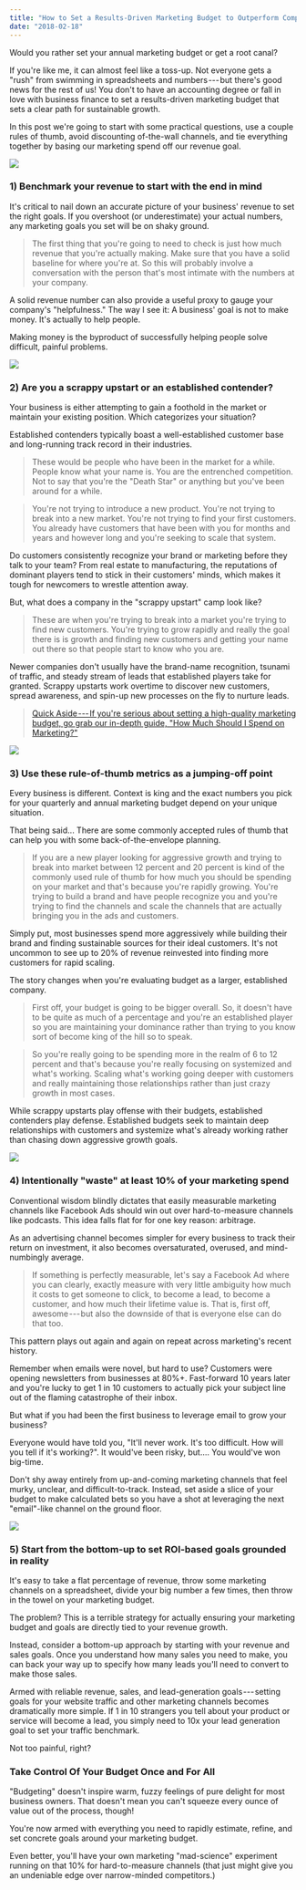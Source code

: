 ```yaml
---
title: "How to Set a Results-Driven Marketing Budget to Outperform Competitors"
date: "2018-02-18"
---
```


Would you rather set your annual marketing budget or get a root canal?

If you're like me, it can almost feel like a toss-up. Not everyone gets a "rush" from swimming in spreadsheets and numbers --- but there's good news for the rest of us! You don't to have an accounting degree or fall in love with business finance to set a results-driven marketing budget that sets a clear path for sustainable growth.

In this post we're going to start with some practical questions, use a couple rules of thumb, avoid discounting of-the-wall channels, and tie everything together by basing our marketing spend off our revenue goal.

![](https://cdn-images-1.medium.com/max/1600/0*AQNbV3Udfy-bSWps.)

### 1) Benchmark your revenue to start with the end in mind

It's critical to nail down an accurate picture of your business' revenue to set the right goals. If you overshoot (or underestimate) your actual numbers, any marketing goals you set will be on shaky ground.

> The first thing that you're going to need to check is just how much revenue that you're actually making. Make sure that you have a solid baseline for where you're at. So this will probably involve a conversation with the person that's most intimate with the numbers at your company.

A solid revenue number can also provide a useful proxy to gauge your company's "helpfulness." The way I see it: A business' goal is not to make money. It's actually to help people.

Making money is the byproduct of successfully helping people solve difficult, painful problems.

![](https://cdn-images-1.medium.com/max/1600/0*VguBIVYn5C3pKjaY.)

### 2) Are you a scrappy upstart or an established contender?

Your business is either attempting to gain a foothold in the market or maintain your existing position. Which categorizes your situation?

Established contenders typically boast a well-established customer base and long-running track record in their industries.

> These would be people who have been in the market for a while. People know what your name is. You are the entrenched competition. Not to say that you're the "Death Star" or anything but you've been around for a while.

> You're not trying to introduce a new product. You're not trying to break into a new market. You're not trying to find your first customers. You already have customers that have been with you for months and years and however long and you're seeking to scale that system.

Do customers consistently recognize your brand or marketing before they talk to your team? From real estate to manufacturing, the reputations of dominant players tend to stick in their customers' minds, which makes it tough for newcomers to wrestle attention away.

But, what does a company in the "scrappy upstart" camp look like?

> These are when you're trying to break into a market you're trying to find new customers. You're trying to grow rapidly and really the goal there is is growth and finding new customers and getting your name out there so that people start to know who you are.

Newer companies don't usually have the brand-name recognition, tsunami of traffic, and steady stream of leads that established players take for granted. Scrappy upstarts work overtime to discover new customers, spread awareness, and spin-up new processes on the fly to nurture leads.

> [Quick Aside --- If you're serious about setting a high-quality marketing budget, go grab our in-depth guide, "How Much Should I Spend on Marketing?"](https://go.mcmkt.com/marketing-spend-guide)

![](https://cdn-images-1.medium.com/max/1600/0*DwkGnfvMohBRNqYo.)

### 3) Use these rule-of-thumb metrics as a jumping-off point

Every business is different. Context is king and the exact numbers you pick for your quarterly and annual marketing budget depend on your unique situation.

That being said... There are some commonly accepted rules of thumb that can help you with some back-of-the-envelope planning.

> If you are a new player looking for aggressive growth and trying to break into market between 12 percent and 20 percent is kind of the commonly used rule of thumb for how much you should be spending on your market and that's because you're rapidly growing. You're trying to build a brand and have people recognize you and you're trying to find the channels and scale the channels that are actually bringing you in the ads and customers.

Simply put, most businesses spend more aggressively while building their brand and finding sustainable sources for their ideal customers. It's not uncommon to see up to 20% of revenue reinvested into finding more customers for rapid scaling.

The story changes when you're evaluating budget as a larger, established company.

> First off, your budget is going to be bigger overall. So, it doesn't have to be quite as much of a percentage and you're an established player so you are maintaining your dominance rather than trying to you know sort of become king of the hill so to speak.

> So you're really going to be spending more in the realm of 6 to 12 percent and that's because you're really focusing on systemized and what's working. Scaling what's working going deeper with customers and really maintaining those relationships rather than just crazy growth in most cases.

While scrappy upstarts play offense with their budgets, established contenders play defense. Established budgets seek to maintain deep relationships with customers and systemize what's already working rather than chasing down aggressive growth goals.

![](https://cdn-images-1.medium.com/max/1600/0*vRX8iInLzCoukcn7.)

### 4) Intentionally "waste" at least 10% of your marketing spend

Conventional wisdom blindly dictates that easily measurable marketing channels like Facebook Ads should win out over hard-to-measure channels like podcasts. This idea falls flat for for one key reason: arbitrage.

As an advertising channel becomes simpler for every business to track their return on investment, it also becomes oversaturated, overused, and mind-numbingly average.

> If something is perfectly measurable, let's say a Facebook Ad where you can clearly, exactly measure with very little ambiguity how much it costs to get someone to click, to become a lead, to become a customer, and how much their lifetime value is. That is, first off, awesome --- but also the downside of that is everyone else can do that too.

This pattern plays out again and again on repeat across marketing's recent history.

Remember when emails were novel, but hard to use? Customers were opening newsletters from businesses at 80%+. Fast-forward 10 years later and you're lucky to get 1 in 10 customers to actually pick your subject line out of the flaming catastrophe of their inbox.

But what if you had been the first business to leverage email to grow your business?

Everyone would have told you, "It'll never work. It's too difficult. How will you tell if it's working?". It would've been risky, but.... You would've won big-time.

Don't shy away entirely from up-and-coming marketing channels that feel murky, unclear, and difficult-to-track. Instead, set aside a slice of your budget to make calculated bets so you have a shot at leveraging the next "email"-like channel on the ground floor.

![](https://cdn-images-1.medium.com/max/1600/0*tpYNPW7wEVE46Vkn.)

### 5) Start from the bottom-up to set ROI-based goals grounded in reality

It's easy to take a flat percentage of revenue, throw some marketing channels on a spreadsheet, divide your big number a few times, then throw in the towel on your marketing budget.

The problem? This is a terrible strategy for actually ensuring your marketing budget and goals are directly tied to your revenue growth.

Instead, consider a bottom-up approach by starting with your revenue and sales goals. Once you understand how many sales you need to make, you can back your way up to specify how many leads you'll need to convert to make those sales.

Armed with reliable revenue, sales, and lead-generation goals --- setting goals for your website traffic and other marketing channels becomes dramatically more simple. If 1 in 10 strangers you tell about your product or service will become a lead, you simply need to 10x your lead generation goal to set your traffic benchmark.

Not too painful, right?

### Take Control Of Your Budget Once and For All

"Budgeting" doesn't inspire warm, fuzzy feelings of pure delight for most business owners. That doesn't mean you can't squeeze every ounce of value out of the process, though!

You're now armed with everything you need to rapidly estimate, refine, and set concrete goals around your marketing budget.

Even better, you'll have your own marketing "mad-science" experiment running on that 10% for hard-to-measure channels (that just might give you an undeniable edge over narrow-minded competitors.)
